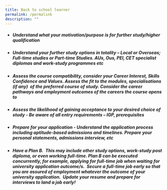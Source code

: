 ```yaml
---
title: Back to school learner
permalink: /permalink
description: ""
---
```

- ##### **Understand what your motivation/purpose is** for further study/higher qualification

- ##### **Understand your further study options in totality**  – Local or Overseas; Full-time studies or Part-time Studies. AUs, Ous, PEI, CET specialist diplomas and work-study programmes etc

- ##### **Assess the course compatibility,** consider your Career Interest, Skills Confidence and Values. Assess the fit to the modules, specialisations (if any)  of the preferred course of study. Consider the career pathways and employment outcomes of the careers the course opens to

- ##### **Assess the likelihood of gaining acceptance to your desired choice of study** - Be aware of all entry requirements – IGP, prerequisites

- ##### **Prepare for your application** - Understand the application process including aptitude-based admissions and timelines. Prepare your personal statements, admissions interview, etc

- ##### **Have a Plan B.**  This may include other study options, work-study post diploma, or even working full-time. **Plan B can be executed concurrently,** for example, applying for full-time job when waiting for university application outcome/s.  Secure a full-time job early so that you are assured of employment whatever the outcome of your university application.  Update your resume and prepare for interviews to land a job early!